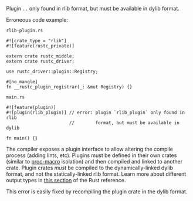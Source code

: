 Plugin `..` only found in rlib format, but must be available in dylib format.

Erroneous code example:

`rlib-plugin.rs`
```ignore (needs-linkage-with-other-tests)
#![crate_type = "rlib"]
#![feature(rustc_private)]

extern crate rustc_middle;
extern crate rustc_driver;

use rustc_driver::plugin::Registry;

#[no_mangle]
fn __rustc_plugin_registrar(_: &mut Registry) {}
```

`main.rs`
```ignore (needs-linkage-with-other-tests)
#![feature(plugin)]
#![plugin(rlib_plugin)] // error: plugin `rlib_plugin` only found in rlib
                        //        format, but must be available in dylib

fn main() {}
```

The compiler exposes a plugin interface to allow altering the compile process
(adding lints, etc). Plugins must be defined in their own crates (similar to
[proc-macro](../reference/procedural-macros.html) isolation) and then compiled
and linked to another crate. Plugin crates *must* be compiled to the
dynamically-linked dylib format, and not the statically-linked rlib format.
Learn more about different output types in
[this section](../reference/linkage.html) of the Rust reference.

This error is easily fixed by recompiling the plugin crate in the dylib format.
